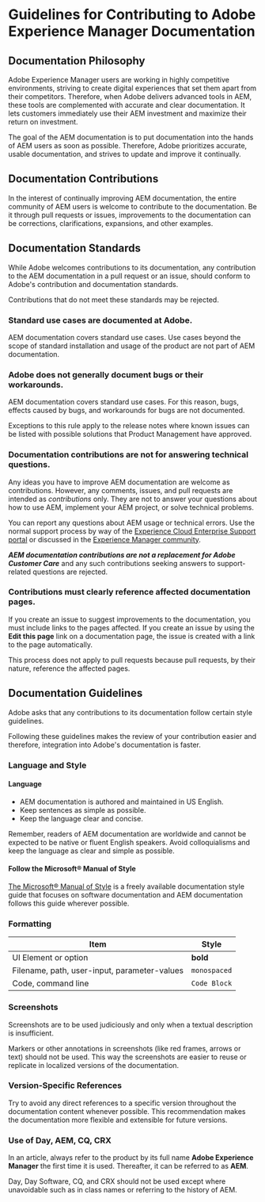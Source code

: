 # Guidelines for Contributing to Adobe Experience Manager Documentation

## Documentation Philosophy

Adobe Experience Manager users are working in highly competitive environments, striving to create digital experiences that set them apart from their competitors. Therefore, when Adobe delivers advanced tools in AEM, these tools are complemented with accurate and clear documentation. It lets customers immediately use their AEM investment and maximize their return on investment.

The goal of the AEM documentation is to put documentation into the hands of AEM users as soon as possible. Therefore, Adobe prioritizes accurate, usable documentation, and strives to update and improve it continually.

## Documentation Contributions

In the interest of continually improving AEM documentation, the entire community of AEM users is welcome to contribute to the documentation. Be it through pull requests or issues, improvements to the documentation can be corrections, clarifications, expansions, and other examples.

## Documentation Standards

While Adobe welcomes contributions to its documentation, any contribution to the AEM documentation in a pull request or an issue, should conform to Adobe's contribution and documentation standards.

Contributions that do not meet these standards may be rejected.

### Standard use cases are documented at Adobe.

AEM documentation covers standard use cases. Use cases beyond the scope of standard installation and usage of the product are not part of AEM documentation.

### Adobe does not generally document bugs or their workarounds.

AEM documentation covers standard use cases. For this reason, bugs, effects caused by bugs, and workarounds for bugs are not documented.

Exceptions to this rule apply to the release notes where known issues can be listed with possible solutions that Product Management have approved.

### Documentation contributions are not for answering technical questions.

Any ideas you have to improve AEM documentation are welcome as contributions. However, any comments, issues, and pull requests are intended as *contributions* only. They are not to answer your questions about how to use AEM, implement your AEM project, or solve technical problems.

You can report any questions about AEM usage or technical errors. Use the normal support process by way of the [Experience Cloud Enterprise Support portal](https://experienceleague.adobe.com/?support-solution=General#support) or discussed in the [Experience Manager community](https://experienceleaguecommunities.adobe.com/t5/adobe-experience-manager/ct-p/adobe-experience-manager-community).

***AEM documentation contributions are not a replacement for Adobe Customer Care*** and any such contributions seeking answers to support-related questions are rejected.

### Contributions must clearly reference affected documentation pages.

If you create an issue to suggest improvements to the documentation, you must include links to the pages affected. If you create an issue by using the **Edit this page** link on a documentation page, the issue is created with a link to the page automatically.

This process does not apply to pull requests because pull requests, by their nature, reference the affected pages.

## Documentation Guidelines

Adobe asks that any contributions to its documentation follow certain style guidelines.

Following these guidelines makes the review of your contribution easier and therefore, integration into Adobe's documentation is faster.

### Language and Style

#### Language

* AEM documentation is authored and maintained in US English.
* Keep sentences as simple as possible.
* Keep the language clear and concise.

Remember, readers of AEM documentation are worldwide and cannot be expected to be native or fluent English speakers. Avoid colloquialisms and keep the language as clear and simple as possible.

#### Follow the Microsoft&reg; Manual of Style

[The Microsoft&reg; Manual of Style](https://learn.microsoft.com/en-us/style-guide/welcome/) is a freely available documentation style guide that focuses on software documentation and AEM documentation follows this guide wherever possible.

### Formatting

|Item|Style|
|---|---|
|UI Element or option|**bold**|
|Filename, path, user-input, parameter-values|`monospaced`|
|Code, command line|```Code Block```|

### Screenshots

Screenshots are to be used judiciously and only when a textual description is insufficient.

Markers or other annotations in screenshots (like red frames, arrows or text) should not be used. This way the screenshots are easier to reuse or replicate in localized versions of the documentation.

### Version-Specific References

Try to avoid any direct references to a specific version throughout the documentation content whenever possible. This recommendation makes the documentation more flexible and extensible for future versions.

### Use of Day, AEM, CQ, CRX

In an article, always refer to the product by its full name **Adobe Experience Manager** the first time it is used. Thereafter, it can be referred to as **AEM**.

Day, Day Software, CQ, and CRX should not be used except where unavoidable such as in class names or referring to the history of AEM.